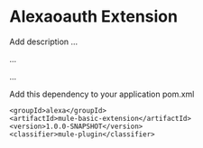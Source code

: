 # Alexaoauth Extension

Add description ...


...


...


Add this dependency to your application pom.xml

```
<groupId>alexa</groupId>
<artifactId>mule-basic-extension</artifactId>
<version>1.0.0-SNAPSHOT</version>
<classifier>mule-plugin</classifier>
```
